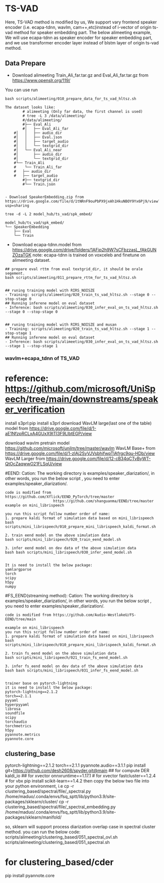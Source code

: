 # TS-VAD
Here, TS-VAD method is modified by us, We support vary frontend speaker encoder (i.e. ecapa-tdnn, wavlm, cam++,etc)instead of i-vector of origin ts-vad method for speaker embedding part.
The below alimeeting example, We will use ecapa-tdnn as speaker encoder for speaker embedding part, and we use transformer encoder layer instead of blstm layer of origin ts-vad method.

## Data Prepare
- Download alimeeting Train_Ali_far.tar.gz and Eval_Ali_far.tar.gz from https://www.openslr.org/119/

You can use run
```
bash scripts/alimeeting/010_prepare_data_for_ts_vad_hltsz.sh
```
```
The dataset looks like:
        # alimeeting (Only far data, the first channel is used)
        # tree -L 3 /data/alimeeting/
        #/data/alimeeting/
        #├── Eval_Ali
        #│   ├── Eval_Ali_far
	#│   │   ├── audio_dir
	#│   │   ├── Eval.json
	#│   │   ├── target_audio
	#│   │   └── textgrid_dir
	#│   └── Eval_Ali_near
	#│       ├── audio_dir
	#│       └── textgrid_dir
	#└── Train_Ali
	#    └── Train_Ali_far
	#	├── audio_dir
	#	├── target_audio
        #├── textgrid_dir
        #└── Train.json


- Download SpeakerEmbedding.zip from https://drive.google.com/file/d/1tNRnF9ouPbPX9jxAh1HkuNBOY9Yx6Pj9/view?usp=sharing

tree -d -L 2 model_hub/ts_vad/spk_embed/

model_hub/ts_vad/spk_embed/
└── SpeakerEmbedding
    ├── Eval
    └── Train
```
- Download ecapa-tdnn.model from https://drive.google.com/drive/folders/1AFip2h9W7sCFbzzasL_fAkGUNZOzaTGK
note: ecapa-tdnn is trained on voxceleb and finetune on alimeeting dataset.
```
## prepare eval rttm from eval textgrid_dir, it should be orale segement.
bash scripts/alimeeting/011_prepare_rttm_for_ts_vad_hltsz.sh


## runing training model with RIRS_NOISZE
- Training: scripts/alimeeting/020_train_ts_vad_hltsz.sh --stage 0 --stop-stage 0
## Running inferene model on eval dataset
- Inference: bash scripts/alimeeting/030_infer_eval_on_ts_vad_hltsz.sh --stage 0 --stop-stage 0


## runing training model with RIRS_NOISZE and musan
- Training: scripts/alimeeting/020_train_ts_vad_hltsz.sh --stage 1 --stop-stage 1
## Running inferene model on eval dataset
- Inference: bash scripts/alimeeting/030_infer_eval_on_ts_vad_hltsz.sh --stage 1 --stop-stage 1
```
### wavlm+ecapa_tdnn of TS_VAD
# reference: https://github.com/microsoft/UniSpeech/tree/main/downstreams/speaker_verification
install s3prl:pip install s3prl
download WavLM large(last one of the table) model from https://drive.google.com/file/d/1-aE1NfzpRCLxA4GUxX9ITI3F9LlbtEGP/view

download wavlm pretrain model https://github.com/microsoft/unilm/tree/master/wavlm
WavLM Base+ from https://drive.google.com/file/d/1-zlAj2SyVJVsbhifwpTlAfrgc9qu-HDb/view
WavLM Larger from https://drive.google.com/file/d/12-cB34qCTvByWT-QtOcZaqwwO21FLSqU/view




#EEND:
Cation: The working directory is examples/speaker_diarization/, in other words, you run the below script , you need to enter  examples/speaker_diarization/.

```
code is modified from https://github.com/Xflick/EEND_PyTorch/tree/master
                      https://github.com/shanguanma/EEND/tree/master
example on mini_librispeech

you run this script follow number order of name:
1. prepare kaldi format of simulation data based on mini_librispeech
bash scripts/mini_librispeech/010_prepare_mini_librispeech_kaldi_format.sh

2. train eend model on the above simulation data
bash scripts/mini_librispeech/020_train_eend_model.sh

3. infer eend model on dev data of the above simulation data
bash bash scripts/mini_librispeech/030_infer_eend_model.sh


It is need to install the below package:
yamlargparse
torch
scipy
h5py
numpy
```

#FS_EEND(streaming method):
Cation: The working directory is examples/speaker_diarization/, in other words, you run the below script , you need to enter  examples/speaker_diarization/.

```
code is modified from https://github.com/Audio-WestlakeU/FS-EEND/tree/main

example on mini_librispeech
you run this script follow number order of name:
1. prepare kaldi format of simulation data based on mini_librispeech
bash scripts/mini_librispeech/010_prepare_mini_librispeech_kaldi_format.sh

2. train fs_eend model on the above simulation data
bash scripts/mini_librispeech/021_train_fs_eend_model.sh

3. infer fs_eend model on dev data of the above simulation data
bash bash scripts/mini_librispeech/031_infer_fs_eend_model.sh


trainer base on pytorch-lightning
it is need to install the below package:
pytorch-lightning==2.1.2
torch==2.1.1
pyyaml
hyperpyyaml
librosa
soundfile
scipy
torchaudio
torchmetrics
h5py
pyannote.metrics
pyannote.core

```

## clustering_base
pytorch-lightning==2.1.2
torch==2.1.1
pyannote.audio==3.1.1
pip install git+https://github.com/desh2608/spyder.git@main ## for compute DER
kaldi_io ## for xvector
onnxruntime==1.17.1 # for xvector
fastcluster==1.2.4 # for vbx
pip install scikit-learn==1.4.2
then copy the below two file into your python environment, i.e
cp -r clustering_based/spectral/file/_spectral.py /home/maduo/.conda/envs/fsq_sptt/lib/python3.9/site-packages/sklearn/cluster/
cp -r clustering_based/spectral/file/_spectral_embedding.py /home/maduo/.conda/envs/fsq_sptt/lib/python3.9/site-packages/sklearn/manifold/

so, sklearn will support process diarization overlap case in spectral cluster method.
you can run the below code:
scripts/alimeeting/clustering_based/051_spectral_ovl.sh
scripts/alimeeting/clustering_based/051_spectral.sh

# for clustering_based/cder
pip install pyannote.core

